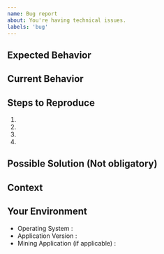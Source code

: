 ```yaml
---
name: Bug report
about: You're having technical issues.
labels: 'bug'
---
```


## Expected Behavior

<!--- What should have happened? -->

## Current Behavior

<!--- What actually happened?  If possible, please attach logging information to this ticket. -->

## Steps to Reproduce

<!-- Add relevant code and/or a live example -->
<!-- Add stack traces -->

1.

2.

3.

4.

## Possible Solution (Not obligatory)

<!--- Suggest a reason for the bug or how to fix it. -->

## Context

<!--- How has this issue affected you? What are you trying to accomplish? -->

## Your Environment

<!--- Include as many relevant details about the environment you experienced the bug in -->

- Operating System :
- Application Version :
- Mining Application (if applicable) :
